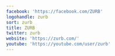 ```yaml
---
facebook: 'https://facebook.com/ZURB'
logohandle: zurb
sort: zurb
title: ZURB
twitter: zurb
website: 'https://zurb.com/'
youtube: 'https://youtube.com/user/zurb'
---
```

